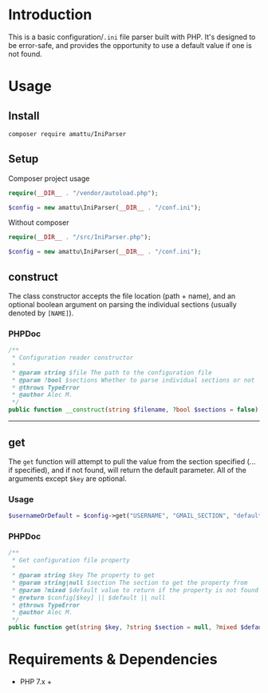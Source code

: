 # Introduction

This is a basic configuration/`.ini` file parser built with PHP. It's designed to be error-safe, and provides the opportunity to use a default value if one is not found.

# Usage

## Install

```bash
composer require amattu/IniParser
```

## Setup

Composer project usage

```PHP
require(__DIR__ . "/vendor/autoload.php");

$config = new amattu\IniParser(__DIR__ . "/conf.ini");
```

Without composer

```PHP
require(__DIR__ . "/src/IniParser.php");

$config = new amattu\IniParser(__DIR__ . "/conf.ini");
```

## construct

The class constructor accepts the file location (path + name), and an optional boolean argument on parsing the individual sections (usually denoted by `[NAME]`).

### PHPDoc

```PHP
/**
 * Configuration reader constructor
 *
 * @param string $file The path to the configuration file
 * @param ?bool $sections Whether to parse individual sections or not
 * @throws TypeError
 * @author Alec M.
 */
public function __construct(string $filename, ?bool $sections = false)
```

___

## get

The `get` function will attempt to pull the value from the section specified (... if specified), and if not found, will return the default parameter. All of the arguments except `$key` are optional.

### Usage

```PHP
$usernameOrDefault = $config->get("USERNAME", "GMAIL_SECTION", "defaultUserName");
```

### PHPDoc

```PHP
/**
 * Get configuration file property
 *
 * @param string $key The property to get
 * @param string|null $section The section to get the property from
 * @param ?mixed $default value to return if the property is not found
 * @return $config[$key] || $default || null
 * @throws TypeError
 * @author Alec M.
 */
public function get(string $key, ?string $section = null, ?mixed $default = null) : mixed
```

# Requirements & Dependencies

- PHP 7.x +
